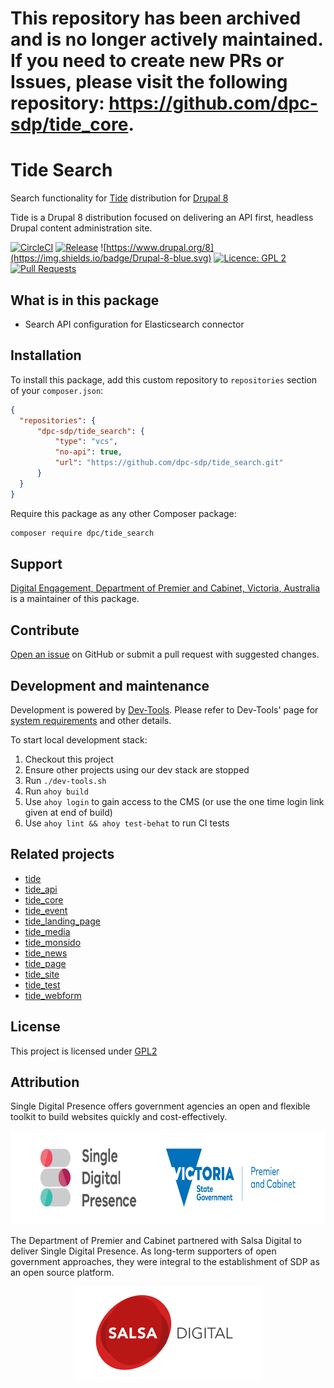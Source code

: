 # This repository has been archived and is no longer actively maintained. If you need to create new PRs or Issues, please visit the following repository: https://github.com/dpc-sdp/tide_core.

# Tide Search
Search functionality for [Tide](https://github.com/dpc-sdp/tide) distribution for [Drupal 8](https://github.com/dpc-sdp)

Tide is a Drupal 8 distribution focused on delivering an API first, headless Drupal content administration site.

[![CircleCI](https://circleci.com/gh/dpc-sdp/tide_search.svg?style=shield&circle-token=2a0e49166724ac193636fba5b458024e00342dce)](https://circleci.com/gh/dpc-sdp/tide_search)
[![Release](https://img.shields.io/github/release/dpc-sdp/tide_search.svg)](https://github.com/dpc-sdp/tide_search/releases/latest)
![https://www.drupal.org/8](https://img.shields.io/badge/Drupal-8-blue.svg)
[![Licence: GPL 2](https://img.shields.io/badge/licence-GPL2-blue.svg)](https://github.com/dpc-sdp/tide_search/blob/master/LICENSE.txt)
[![Pull Requests](https://img.shields.io/github/issues-pr/dpc-sdp/tide_page.svg)](https://github.com/dpc-sdp/tide_search/pulls)

## What is in this package
- Search API configuration for Elasticsearch connector

## Installation
To install this package, add this custom repository to `repositories` section of
your `composer.json`:

```json
{
  "repositories": {
      "dpc-sdp/tide_search": {
          "type": "vcs",
          "no-api": true,
          "url": "https://github.com/dpc-sdp/tide_search.git"
      }
  }
}
```

Require this package as any other Composer package:
```bash
composer require dpc/tide_search
```

## Support
[Digital Engagement, Department of Premier and Cabinet, Victoria, Australia](https://github.com/dpc-sdp)
is a maintainer of this package.

## Contribute
[Open an issue](https://github.com/dpc-sdp) on GitHub or submit a pull request with suggested changes.

## Development and maintenance
Development is powered by [Dev-Tools](https://github.com/dpc-sdp/dev-tools). Please refer to Dev-Tools'
page for [system requirements](https://github.com/dpc-sdp/dev-tools/#prerequisites) and other details.

To start local development stack:
1. Checkout this project
2. Ensure other projects using our dev stack are stopped
3. Run `./dev-tools.sh`
4. Run `ahoy build`
5. Use `ahoy login` to gain access to the CMS (or use the one time login link given at end of build)
6. Use `ahoy lint && ahoy test-behat` to run CI tests

## Related projects
- [tide](https://github.com/dpc-sdp/tide)
- [tide_api](https://github.com/dpc-sdp/tide_api)
- [tide_core](https://github.com/dpc-sdp/tide_core)
- [tide_event](https://github.com/dpc-sdp/tide_event)
- [tide_landing_page](https://github.com/dpc-sdp/tide_landing_page)
- [tide_media](https://github.com/dpc-sdp/tide_media)
- [tide_monsido](https://github.com/dpc-sdp/tide_monsido)
- [tide_news](https://github.com/dpc-sdp/tide_news)
- [tide_page](https://github.com/dpc-sdp/tide_page)
- [tide_site](https://github.com/dpc-sdp/tide_site)
- [tide_test](https://github.com/dpc-sdp/tide_test)
- [tide_webform](https://github.com/dpc-sdp/tide_webform)

## License
This project is licensed under [GPL2](https://github.com/dpc-sdp/tide_search/blob/master/LICENSE.txt)

## Attribution
Single Digital Presence offers government agencies an open and flexible toolkit to build websites quickly and cost-effectively.
<p align="center"><a href="https://www.vic.gov.au/what-single-digital-presence-offers" target="_blank"><img src="docs/SDP_Logo_VicGov_RGB.jpg" alt="SDP logo" height="150"></a></p>

The Department of Premier and Cabinet partnered with Salsa Digital to deliver Single Digital Presence. As long-term supporters of open government approaches, they were integral to the establishment of SDP as an open source platform.
<p align="center"><a href="https://salsadigital.com.au/" target="_blank"><img src="docs/Salsa.png" alt="Salsa logo" height="150"></a></p>
